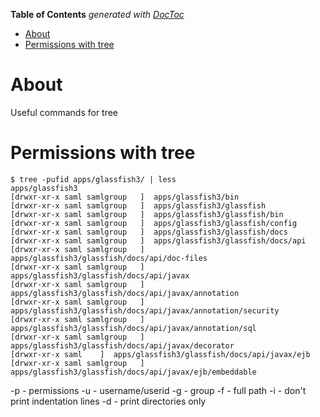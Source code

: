 <!-- START doctoc generated TOC please keep comment here to allow auto update -->
<!-- DON'T EDIT THIS SECTION, INSTEAD RE-RUN doctoc TO UPDATE -->
**Table of Contents**  *generated with [DocToc](https://github.com/thlorenz/doctoc)*

- [About](#about)
- [Permissions with tree](#permissions-with-tree)

<!-- END doctoc generated TOC please keep comment here to allow auto update -->

# About
Useful commands for tree

# Permissions with tree

```
$ tree -pufid apps/glassfish3/ | less
apps/glassfish3
[drwxr-xr-x saml samlgroup   ]  apps/glassfish3/bin
[drwxr-xr-x saml samlgroup   ]  apps/glassfish3/glassfish
[drwxr-xr-x saml samlgroup   ]  apps/glassfish3/glassfish/bin
[drwxr-xr-x saml samlgroup   ]  apps/glassfish3/glassfish/config
[drwxr-xr-x saml samlgroup   ]  apps/glassfish3/glassfish/docs
[drwxr-xr-x saml samlgroup   ]  apps/glassfish3/glassfish/docs/api
[drwxr-xr-x saml samlgroup   ]  apps/glassfish3/glassfish/docs/api/doc-files
[drwxr-xr-x saml samlgroup   ]  apps/glassfish3/glassfish/docs/api/javax
[drwxr-xr-x saml samlgroup   ]  apps/glassfish3/glassfish/docs/api/javax/annotation
[drwxr-xr-x saml samlgroup   ]  apps/glassfish3/glassfish/docs/api/javax/annotation/security
[drwxr-xr-x saml samlgroup   ]  apps/glassfish3/glassfish/docs/api/javax/annotation/sql
[drwxr-xr-x saml samlgroup   ]  apps/glassfish3/glassfish/docs/api/javax/decorator
[drwxr-xr-x saml    ]  apps/glassfish3/glassfish/docs/api/javax/ejb
[drwxr-xr-x saml samlgroup   ]  apps/glassfish3/glassfish/docs/api/javax/ejb/embeddable
```

-p - permissions
-u - username/userid
-g - group
-f - full path
-i - don't print indentation lines
-d - print directories only
